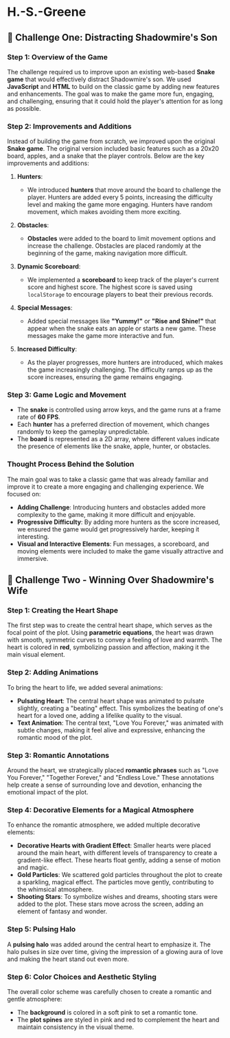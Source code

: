 # H.-S.-Greene
## 🚸 Challenge One: Distracting Shadowmire's Son

### Step 1: Overview of the Game

The challenge required us to improve upon an existing web-based **Snake game** that would effectively distract Shadowmire's son. We used **JavaScript** and **HTML** to build on the classic game by adding new features and enhancements. The goal was to make the game more fun, engaging, and challenging, ensuring that it could hold the player's attention for as long as possible.

### Step 2: Improvements and Additions

Instead of building the game from scratch, we improved upon the original **Snake game**. The original version included basic features such as a 20x20 board, apples, and a snake that the player controls. Below are the key improvements and additions:

1. **Hunters**:

   - We introduced **hunters** that move around the board to challenge the player. Hunters are added every 5 points, increasing the difficulty level and making the game more engaging. Hunters have random movement, which makes avoiding them more exciting.

2. **Obstacles**:

   - **Obstacles** were added to the board to limit movement options and increase the challenge. Obstacles are placed randomly at the beginning of the game, making navigation more difficult.

3. **Dynamic Scoreboard**:

   - We implemented a **scoreboard** to keep track of the player's current score and highest score. The highest score is saved using `localStorage` to encourage players to beat their previous records.

4. **Special Messages**:

   - Added special messages like **"Yummy!"** or **"Rise and Shine!"** that appear when the snake eats an apple or starts a new game. These messages make the game more interactive and fun.

5. **Increased Difficulty**:

   - As the player progresses, more hunters are introduced, which makes the game increasingly challenging. The difficulty ramps up as the score increases, ensuring the game remains engaging.

### Step 3: Game Logic and Movement

- The **snake** is controlled using arrow keys, and the game runs at a frame rate of **60 FPS**.
- Each **hunter** has a preferred direction of movement, which changes randomly to keep the gameplay unpredictable.
- The **board** is represented as a 2D array, where different values indicate the presence of elements like the snake, apple, hunter, or obstacles.

### Thought Process Behind the Solution

The main goal was to take a classic game that was already familiar and improve it to create a more engaging and challenging experience. We focused on:

- **Adding Challenge**: Introducing hunters and obstacles added more complexity to the game, making it more difficult and enjoyable.
- **Progressive Difficulty**: By adding more hunters as the score increased, we ensured the game would get progressively harder, keeping it interesting.
- **Visual and Interactive Elements**: Fun messages, a scoreboard, and moving elements were included to make the game visually attractive and immersive.

## 🔐 Challenge Two - Winning Over Shadowmire's Wife

### Step 1: Creating the Heart Shape

The first step was to create the central heart shape, which serves as the focal point of the plot. Using **parametric equations**, the heart was drawn with smooth, symmetric curves to convey a feeling of love and warmth. The heart is colored in **red**, symbolizing passion and affection, making it the main visual element.

### Step 2: Adding Animations

To bring the heart to life, we added several animations:

- **Pulsating Heart**: The central heart shape was animated to pulsate slightly, creating a "beating" effect. This symbolizes the beating of one's heart for a loved one, adding a lifelike quality to the visual.
- **Text Animation**: The central text, "Love You Forever," was animated with subtle changes, making it feel alive and expressive, enhancing the romantic mood of the plot.

### Step 3: Romantic Annotations

Around the heart, we strategically placed **romantic phrases** such as "Love You Forever," "Together Forever," and "Endless Love." These annotations help create a sense of surrounding love and devotion, enhancing the emotional impact of the plot.

### Step 4: Decorative Elements for a Magical Atmosphere

To enhance the romantic atmosphere, we added multiple decorative elements:

- **Decorative Hearts with Gradient Effect**: Smaller hearts were placed around the main heart, with different levels of transparency to create a gradient-like effect. These hearts float gently, adding a sense of motion and magic.
- **Gold Particles**: We scattered gold particles throughout the plot to create a sparkling, magical effect. The particles move gently, contributing to the whimsical atmosphere.
- **Shooting Stars**: To symbolize wishes and dreams, shooting stars were added to the plot. These stars move across the screen, adding an element of fantasy and wonder.

### Step 5: Pulsing Halo

A **pulsing halo** was added around the central heart to emphasize it. The halo pulses in size over time, giving the impression of a glowing aura of love and making the heart stand out even more.

### Step 6: Color Choices and Aesthetic Styling

The overall color scheme was carefully chosen to create a romantic and gentle atmosphere:

- The **background** is colored in a soft pink to set a romantic tone.
- The **plot spines** are styled in pink and red to complement the heart and maintain consistency in the visual theme.
